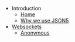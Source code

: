 - Introduction
	* [Home](/)
	* [Why we use JSON5](json5.md)
- [Websockets](websocketMain.md)
	* [Anonymous](anonymous.md)